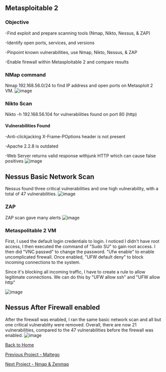 ## Metasploitable 2
### Objective
-Find exploit and prepare scanning tools (Nmap, Nikto, Nessus, & ZAP)

-Identify open ports, services, and versions

-Pinpoint known vulnerabilities, use Nmap, Nikto, Nessus, & ZAP

-Enable firewall within Metasploitable 2 and compare results

### NMap command
Nmap 192.168.56.0/24 to find IP address and open ports on Metasploit 2 VM.
![image](https://github.com/user-attachments/assets/73d8bcc6-24ba-4186-8aed-ec7b58923f5a)

### Nikto Scan
Nikto -h 192.168.56.104 for vulnerabilities found on port 80 (http)

#### Vulnerabilities Found
-Anti-clickjacking X-Frame-POptions header is not present

-Apache 2.2.8 is outdated

-Web Server returns valid response withjunk HTTP which can cause false positives
![image](https://github.com/user-attachments/assets/9301d841-4feb-414e-a88a-7a46407d5ab2)

## Nessus Basic Network Scan
Nessus found three critical vulnerabilities and one high vulnerability, with a total of 47 vulnerabilities. 
![image](https://github.com/user-attachments/assets/c8be1c23-3ddc-4c43-8932-037468d6a5b6)

### ZAP
ZAP scan gave many alerts
![image](https://github.com/user-attachments/assets/e5180682-b0ff-4f24-adc6-16f27647bbd2)

### Metaspolitable 2 VM 
First, I used the default login credentials to login. I noticed I didn't have root access, I then executed the command of "Sudo SU" to gain root access. I then did "VNC passwd" to change the password. "Ufw enable" to enable uncomplicated firewall. Once enabled, "UFW default deny" to block incoming connections to the system.

Since it's blocking all incoming traffic, I have to create a rule to allow legitimate connections. We can do this by "UFW allow ssh" and "UFW allow http"

![image](https://github.com/user-attachments/assets/9e87eba0-d115-48ff-ad36-96ae082f6f27)

## Nessus After Firewall enabled
After the firewall was enabled, I ran the same basic network scan and all but one critical vulnerablity were removed. Overall, there are now 21 vulnerabilities, compared to the 47 vulnerabilities before the firewall was enabled. 
![image](https://github.com/user-attachments/assets/45fba86c-2913-4e4b-9842-1012eb9cfc24)


[Back to Home](https://github.com/EricFarrell/Cybersecurity-Portfolio/blob/6a83e9281d036567be6e5ed086086a2c0a63f5f6/README.md)

[Previous Project - Maltego](https://github.com/EricFarrell/Cybersecurity-Portfolio/tree/6a83e9281d036567be6e5ed086086a2c0a63f5f6/Maltego)

[Next Project - Nmap & Zenmap](https://github.com/EricFarrell/Cybersecurity-Portfolio/tree/6a83e9281d036567be6e5ed086086a2c0a63f5f6/Nmap%20%26%20Zenmap)




